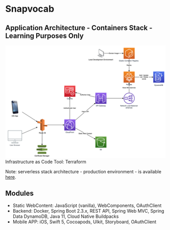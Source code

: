 # Snapvocab

## Application Architecture - Containers Stack - Learning Purposes Only
![application_architecture](/misc/application_architecture_containers.png)
Infrastructure as Code Tool: Terraform

Note: serverless stack architecture - production environment - is available [here](https://github.com/Jayrome974/snapvocab).

## Modules
* Static WebContent: JavaScript (vanilla), WebComponents, OAuthClient
* Backend: Docker, Spring Boot 2.3.x, REST API, Spring Web MVC, Spring Data DynamoDB, Java 11, Cloud Native Buildpacks
* Mobile APP: iOS, Swift 5, Cocoapods, UIkit, Storyboard, OAuthClient
